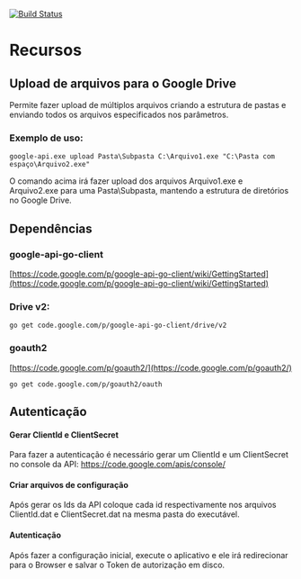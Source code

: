 [![Build Status](https://travis-ci.org/cadena-monde/google-api.png?branch=master)](https://travis-ci.org/cadena-monde/google-api)

# Recursos

## Upload de arquivos para o Google Drive

Permite fazer upload de múltiplos arquivos criando a estrutura de pastas e enviando todos os arquivos especificados nos parâmetros.

### Exemplo de uso:

    google-api.exe upload Pasta\Subpasta C:\Arquivo1.exe "C:\Pasta com espaço\Arquivo2.exe"

O comando acima irá fazer upload dos arquivos Arquivo1.exe e Arquivo2.exe para uma Pasta\Subpasta, mantendo a estrutura de diretórios no Google Drive.

## Dependências

### google-api-go-client

[https://code.google.com/p/google-api-go-client/wiki/GettingStarted](https://code.google.com/p/google-api-go-client/wiki/GettingStarted)

### Drive v2:

    go get code.google.com/p/google-api-go-client/drive/v2

### goauth2

[https://code.google.com/p/goauth2/](https://code.google.com/p/goauth2/)

    go get code.google.com/p/goauth2/oauth

## Autenticação

#### Gerar ClientId e ClientSecret

Para fazer a autenticação é necessário gerar um ClientId e um ClientSecret no console da API: [https://code.google.com/apis/console/ ](https://code.google.com/apis/console/)

#### Criar arquivos de configuração

Após gerar os Ids da API coloque cada id respectivamente nos arquivos ClientId.dat e ClientSecret.dat na mesma pasta do executável.

#### Autenticação

Após fazer a configuração inicial, execute o aplicativo e ele irá redirecionar para o Browser e salvar o Token de autorização em disco.


